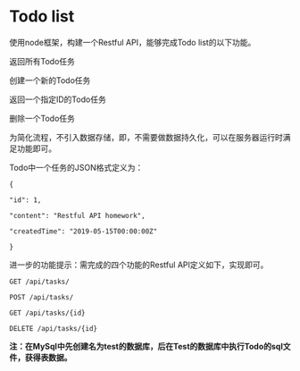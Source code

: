 # Todo list

使用node框架，构建一个Restful API，能够完成Todo list的以下功能。

返回所有Todo任务

创建一个新的Todo任务

返回一个指定ID的Todo任务

删除一个Todo任务

为简化流程，不引入数据存储，即，不需要做数据持久化，可以在服务器运行时满足功能即可。

Todo中一个任务的JSON格式定义为：

    {
  
    "id": 1,
    
    "content": "Restful API homework",
    
    "createdTime": "2019-05-15T00:00:00Z"
    
    }
  
进一步的功能提示：需完成的四个功能的Restful API定义如下，实现即可。

    GET /api/tasks/

    POST /api/tasks/

    GET /api/tasks/{id}

    DELETE /api/tasks/{id}

**注：在MySql中先创建名为test的数据库，后在Test的数据库中执行Todo的sql文件，获得表数据。**

